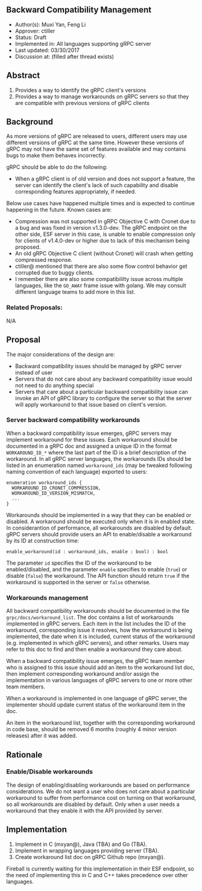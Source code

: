 Backward Compatibility Management
----
* Author(s): Muxi Yan, Feng Li
* Approver: ctiller
* Status: Draft
* Implemented in: All languages supporting gRPC server
* Last updated: 03/30/2017
* Discussion at: <google group thread> (filled after thread exists)

## Abstract

1. Provides a way to identify the gRPC client's versions
2. Provides a way to manage workarounds on gRPC servers so that they are compatible with previous versions of gRPC clients

## Background

As more versions of gRPC are released to users, different users may use different versions of gRPC at the same time. However these versions of gRPC may not have the same set of features available and may contains bugs to make them behaves incorrectly.

gRPC should be able to do the following:
* When a gRPC client is of old version and does not support a feature, the server can identify the client's lack of such capability and disable corresponding features appropriately, if needed.

Below use cases have happened multiple times and is expected to continue happening in the future. Known cases are:
* Compression was not supported in gRPC Objective C with Cronet due to a bug and was fixed in version v1.3.0-dev. The gRPC endpoint on the other side, ESF server in this case, is unable to enable compression only for clients of v1.4.0-dev or higher due to lack of this mechanism being proposed.
* An old gRPC Objective C client (without Cronet) will crash when getting compressed response.
* ctiller@ mentioned that there are also some flow control behavior get corrupted due to buggy clients.
* I remember there are also some compatibililty issue across multiple languages, like the `GO_AWAY` frame issue with golang. We may consult different language teams to add more in this list.

### Related Proposals: 
N/A

## Proposal
The major considerations of the design are:
* Backward compatibility issues should be managed by gRPC server instead of user
* Servers that do not care about any backward compatibility issue would not need to do anything special
* Servers that care about a particular backward compatibility issue can invoke an API of gRPC library to configure the server so that the server will apply workaround to that issue based on client's version.

### Server backward compatibility workarounds
When a backward compatibility issue emerges, gRPC servers may implement workaround for these issues. Each workaround should be documented in a gRPC doc and assigned a unique ID in the format `WORKAROUND_ID_*` where the last part of the ID is a brief description of the workaround. In all gRPC server languages, the workarounds IDs should be listed in an enumeration named `workaround_ids` (may be tweaked following naming convention of each language) exported to users:
```
enumeration workaround_ids {
  WORKAROUND_ID_CRONET_COMPRESSION,
  WORKAROUND_ID_VERSION_MISMATCH,
  ...
}
```

Workarounds should be implemented in a way that they can be enabled or disabled. A workaround should be executed only when it is in enabled state. In considerantion of performance, all workarounds are disabled by default. gRPC servers should provide users an API to enable/disable a workaround by its ID at construction time:
```
enable_workaround(id : workaround_ids, enable : bool) : bool
```
The parameter `id` specifies the ID of the workaround to be enabled/disabled, and the parameter `enable` specifies to enable (`true`) or disable (`false`) the workaround. The API function should return `true` if the workaround is supported in the server or `false` otherwise.

### Workarounds management
All backward compatibility workarounds should be documented in the file `grpc/docs/workaround_list`. The doc contains a list of workarounds implemented in gRPC servers. Each item in the list includes the ID of the workaround, corresponding issue it resolves, how the workaround is being implemented, the date when it is included, current status of the workaround (e.g. implemented in which gRPC servers), and other remarks. Users may refer to this doc to find and then enable a workaround they care about. 

When a backward compatibility issue emerges, the gRPC team member who is assigned to this issue should add an item to the workaround list doc, then implement corresponding workaround and/or assign the implementation in various languages of gRPC servers to one or more other team members.

When a workaround is implemented in one language of gRPC server, the implementer should update current status of the workaround item in the doc.

An item in the workaround list, together with the corresponding workaround in code base, should be removed 6 months (roughly 4 minor version releases) after it was added.

## Rationale
### Enable/Disable workarounds
The design of enabling/disabling workarounds are based on performance considerations. We do not want a user who does not care about a particular workaround to suffer from performance cost on turning on that workaround, so all workarounds are disabled by default. Only when a user needs a workaround that they enable it with the API provided by server.

## Implementation
1. Implement in C (mxyan@), Java (TBA) and Go (TBA). 
2. Implement in wrapping languages providing server (TBA).
3. Create workaround list doc on gRPC Github repo (mxyan@).

Fireball is currently waiting for this implementation in their ESF endpoint, so the need of implementing this in C and C++ takes precedence over other languages.
